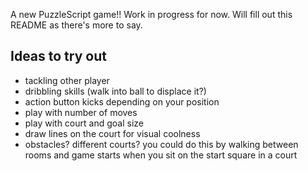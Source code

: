 A new PuzzleScript game!! Work in progress for now. Will fill out this README as there's more to say.


## Ideas to try out
* tackling other player
* dribbling skills (walk into ball to displace it?)
* action button kicks depending on your position
* play with number of moves
* play with court and goal size
* draw lines on the court for visual coolness
* obstacles? different courts? you could do this by walking between rooms and game starts when you sit on the start square in a court
